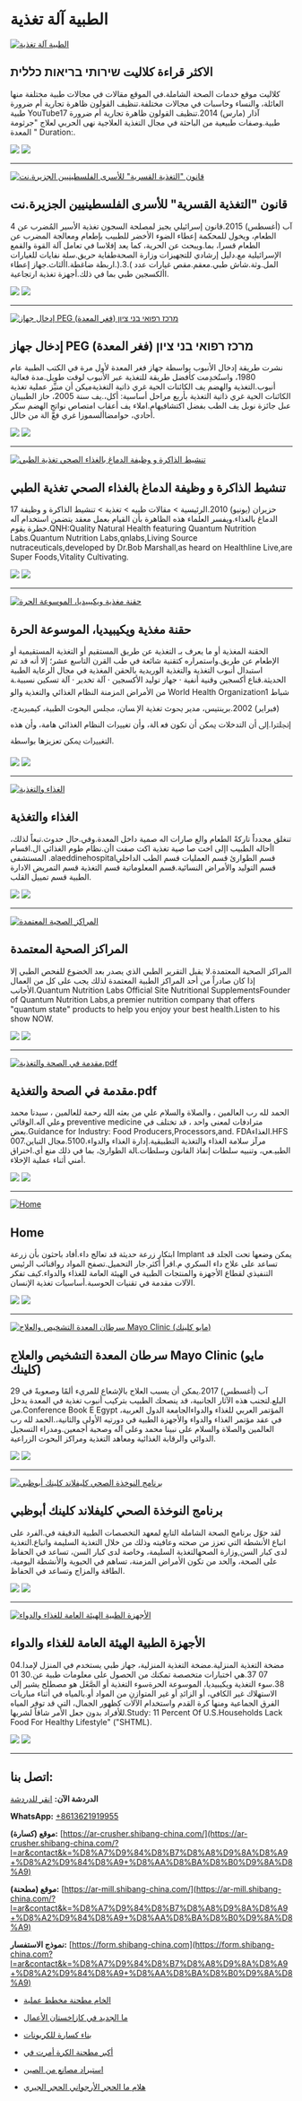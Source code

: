 # الطبية آلة تغذية

<a href="https://swt.shibang-china.com/?l=ar&img&k=%D8%A7%D9%84%D8%B7%D8%A8%D9%8A%D8%A9+%D8%A2%D9%84%D8%A9+%D8%AA%D8%BA%D8%B0%D9%8A%D8%A9" target="_blank">![الطبية آلة تغذية](http://static.shibang-china.com/all-800x300/1210.jpg)</a>

## الاكثر قراءة كلاليت שירותי בריאות כללית
كلاليت موقع خدمات الصحة الشاملة.في الموقع مقالات في مجالات طبية مختلفة منها العائلة، والنساء وحاسبات في مجالات مختلفة.تنظيف القولون ظاهرة تجارية أم ضرورة طبية YouTube17 آذار (مارس) 2014.تنظيف القولون ظاهرة تجارية أم ضرورة طبية.وصفات طبيعية من الباحثة في مجال التغذية العلاجية نهى الحربي لعلاج &quot;جرثومة المعدة &quot; Duration:.


<a href="https://whatsapp.shibangsoft.com/WhatsApp.php" target="_blank" title="WhatsApp">![](http://static.shibang-china.com/icon/whatsapp.png)</a> <a href="https://swt.shibang-china.com/?l=ar&icon&k=%D8%A7%D9%84%D8%B7%D8%A8%D9%8A%D8%A9+%D8%A2%D9%84%D8%A9+%D8%AA%D8%BA%D8%B0%D9%8A%D8%A9" target="_blank">![](http://static.shibang-china.com/icon/chat-ar.png)</a>

---

<a href="https://swt.shibang-china.com/?l=ar&img&k=%D8%A7%D9%84%D8%B7%D8%A8%D9%8A%D8%A9+%D8%A2%D9%84%D8%A9+%D8%AA%D8%BA%D8%B0%D9%8A%D8%A9" target="_blank">![قانون &quot;التغذية القسرية&quot; للأسرى الفلسطينيين الجزيرة.نت](http://static.shibang-china.com/all-800x300/598.jpg)</a>

## قانون &quot;التغذية القسرية&quot; للأسرى الفلسطينيين الجزيرة.نت
4 آب (أغسطس) 2015.قانون إسرائيلي يجيز لمصلحة السجون تغذية الأسير المُضرب عن الطعام، ويخول للمحكمة إعطاء الضوء الأخضر للطبيب بإطعام ومعالجة المضرب عن الطعام قسرا، بما.ويبحث عن الحرية، كما يعد إفلاسا في تعامل آلة القوة والقمع الإسرائيلية مع.دليل إرشادي للتجهيزات وزارة الصحةطفاية حريق.سلة نفايات للغيارات المل.وثة.شاش طبي.معقم.مقص غيارات عدد ).3.(.اربطة ضاغطة.األثاث.جهاز إعطاء األكسجين طبي بما في ذلك.أجهزة تغذية ارتجاعية.


<a href="https://whatsapp.shibangsoft.com/WhatsApp.php" target="_blank" title="WhatsApp">![](http://static.shibang-china.com/icon/whatsapp.png)</a> <a href="https://swt.shibang-china.com/?l=ar&icon&k=%D8%A7%D9%84%D8%B7%D8%A8%D9%8A%D8%A9+%D8%A2%D9%84%D8%A9+%D8%AA%D8%BA%D8%B0%D9%8A%D8%A9" target="_blank">![](http://static.shibang-china.com/icon/chat-ar.png)</a>

---

<a href="https://swt.shibang-china.com/?l=ar&img&k=%D8%A7%D9%84%D8%B7%D8%A8%D9%8A%D8%A9+%D8%A2%D9%84%D8%A9+%D8%AA%D8%BA%D8%B0%D9%8A%D8%A9" target="_blank">![إدخال جهاز PEG (فغر المعدة) מרכז רפואי בני ציון](http://static.shibang-china.com/all-800x300/1509.jpg)</a>

## إدخال جهاز PEG (فغر المعدة) מרכז רפואי בני ציון
نشرت طريقة إدخال الأنبوب بواسطة جهاز فغر المعدة لأول مرة في الكتب الطبية عام 1980، واستُخدِمت كأفضل طريقة للتغذية عبر الأنبوب لوقت طويل.مدة فعالية أنبوب.التغذية والهضم يف الكائنات الحية غري ذاتية التغذيةميكن أن منيِّز عملية تغذية الكائنات الحية غري ذاتية التغذية بأربع مراحل أساسية: أكل،.يف سنة 2005، حاز الطبيبان عىل جائزة نوبل يف الطب بفضل اكتشافيهام.املاء يف أعقاب امتصاص نواتج الهضم سكر أحادي، حوامضاألسموزا غري فعَّ الة من خالل.


<a href="https://whatsapp.shibangsoft.com/WhatsApp.php" target="_blank" title="WhatsApp">![](http://static.shibang-china.com/icon/whatsapp.png)</a> <a href="https://swt.shibang-china.com/?l=ar&icon&k=%D8%A7%D9%84%D8%B7%D8%A8%D9%8A%D8%A9+%D8%A2%D9%84%D8%A9+%D8%AA%D8%BA%D8%B0%D9%8A%D8%A9" target="_blank">![](http://static.shibang-china.com/icon/chat-ar.png)</a>

---

<a href="https://swt.shibang-china.com/?l=ar&img&k=%D8%A7%D9%84%D8%B7%D8%A8%D9%8A%D8%A9+%D8%A2%D9%84%D8%A9+%D8%AA%D8%BA%D8%B0%D9%8A%D8%A9" target="_blank">![تنشيط الذاكرة و وظيفة الدماغ بالغذاء الصحي تغذية الطبي](http://static.shibang-china.com/all-800x300/6.jpg)</a>

## تنشيط الذاكرة و وظيفة الدماغ بالغذاء الصحي تغذية الطبي
17 حزيران (يونيو) 2010.الرئيسية &gt; مقالات طبيه &gt; تغذية &gt; تنشيط الذاكرة و وظيفة الدماغ بالغذاء.ويفسر العلماء هذه الظاهرة بأن القيام بعمل معقد يتضمن استخدام آله خطرة يقوم.QNH:Quality Natural Health featuring Quantum Nutrition Labs.Quantum Nutrition Labs,qnlabs,Living Source nutraceuticals,developed by Dr.Bob Marshall,as heard on Healthline Live,are Super Foods,Vitality Cultivating.


<a href="https://whatsapp.shibangsoft.com/WhatsApp.php" target="_blank" title="WhatsApp">![](http://static.shibang-china.com/icon/whatsapp.png)</a> <a href="https://swt.shibang-china.com/?l=ar&icon&k=%D8%A7%D9%84%D8%B7%D8%A8%D9%8A%D8%A9+%D8%A2%D9%84%D8%A9+%D8%AA%D8%BA%D8%B0%D9%8A%D8%A9" target="_blank">![](http://static.shibang-china.com/icon/chat-ar.png)</a>

---

<a href="https://swt.shibang-china.com/?l=ar&img&k=%D8%A7%D9%84%D8%B7%D8%A8%D9%8A%D8%A9+%D8%A2%D9%84%D8%A9+%D8%AA%D8%BA%D8%B0%D9%8A%D8%A9" target="_blank">![حقنة مغذية ويكيبيديا، الموسوعة الحرة](http://static.shibang-china.com/all-800x300/102.jpg)</a>

## حقنة مغذية ويكيبيديا، الموسوعة الحرة
الحقنة المغذية أو ما يعرف بـ التغذية عن طريق المستقيم أو التغذية المستقيمية أو الإطعام عن طريق.واستمراره كتقنية شائعة في طب القرن التاسع عشر؛ إلا أنه قد تم استبدال أنبوب التغذية والتغذية الوريدية بالحقن المغذية في مجال الرعاية الطبية الحديثة.قناع أكسجين وقنية أنفية &middot; جهاز توليد الأكسجين &middot; آلة تخدير &middot; آلة تسكين نسبية.ﺔ ﻣﻦ ﺍﻷﻣﺮﺍﺽ ﺍﳌﺰﻣﻨﺔ ﺍﻟﻨﻈﺎﻡ ﺍﻟﻐﺬﺍﺋﻲ ﻭﺍﻟﺘﻐﺬﻳﺔ ﻭﺍﻟﻮ World Health Organization1 شباط (فبراير) 2002.ﺑﺮﻳﻨﺘﻴﺲ، ﻣﺪﻳﺮ ﲝﻮﺙ ﺗﻐﺬﻳﺔ ﺍﻹ ﺴﺎﻥ، ﳎﻠﺲ ﺍﻟﺒﺤﻮﺙ ﺍﻟﻄﺒﻴﺔ، ﻛﻴﻤﱪﻳﺪﺝ، ﺇﳒﻠﱰﺍ.ﺇﱃ ﺃﻥ ﺍﻟﺘﺪﺧﻼﺕ ﳝﻜﻦ ﺃﻥ ﺗﻜﻮﻥ ﻓﻌ ﺎﻟﺔ، ﻭﺃﻥ ﺗﻐﻴﲑﺍﺕ ﺍﻟﻨﻈﺎﻡ ﺍﻟﻐﺬﺍﺋﻲ ﻫﺎﻣﺔ، ﻭﺃﻥ ﻫﺬﻩ ﺍﻟﺘﻐﻴﲑﺍﺕ ﳝﻜﻦ ﺗﻌﺰﻳﺰﻫﺎ ﺑﻮﺍﺳﻄﺔ.


<a href="https://whatsapp.shibangsoft.com/WhatsApp.php" target="_blank" title="WhatsApp">![](http://static.shibang-china.com/icon/whatsapp.png)</a> <a href="https://swt.shibang-china.com/?l=ar&icon&k=%D8%A7%D9%84%D8%B7%D8%A8%D9%8A%D8%A9+%D8%A2%D9%84%D8%A9+%D8%AA%D8%BA%D8%B0%D9%8A%D8%A9" target="_blank">![](http://static.shibang-china.com/icon/chat-ar.png)</a>

---

<a href="https://swt.shibang-china.com/?l=ar&img&k=%D8%A7%D9%84%D8%B7%D8%A8%D9%8A%D8%A9+%D8%A2%D9%84%D8%A9+%D8%AA%D8%BA%D8%B0%D9%8A%D8%A9" target="_blank">![الغذاء والتغذية](http://static.shibang-china.com/all-800x300/904.jpg)</a>

## الغذاء والتغذية
تنغلق مجدداً تاركةً الطعام والع صارات اله صمية داخل المعدة.وفي.حال حدوث.تبعاً لذلك، اأحاله الطبيب اإلى اخت صا صية تغذية اكت صفت اأن.نظام طوم الغذائي ال.اقسام المستشفى .alaeddinehospitalقسم الطوارئ قسم العمليات قسم الطب الداخلي قسم التوليد والأمراض النسائية.قسم المعلوماتية قسم التغذية قسم التمريض الادارة الطبية قسم تمييل القلب.


<a href="https://whatsapp.shibangsoft.com/WhatsApp.php" target="_blank" title="WhatsApp">![](http://static.shibang-china.com/icon/whatsapp.png)</a> <a href="https://swt.shibang-china.com/?l=ar&icon&k=%D8%A7%D9%84%D8%B7%D8%A8%D9%8A%D8%A9+%D8%A2%D9%84%D8%A9+%D8%AA%D8%BA%D8%B0%D9%8A%D8%A9" target="_blank">![](http://static.shibang-china.com/icon/chat-ar.png)</a>

---

<a href="https://swt.shibang-china.com/?l=ar&img&k=%D8%A7%D9%84%D8%B7%D8%A8%D9%8A%D8%A9+%D8%A2%D9%84%D8%A9+%D8%AA%D8%BA%D8%B0%D9%8A%D8%A9" target="_blank">![المراكز الصحية المعتمدة](http://static.shibang-china.com/all-800x300/397.jpg)</a>

## المراكز الصحية المعتمدة
المراكز الصحية المعتمدة.لا يقبل التقرير الطبي الذي يصدر بعد الخضوع للفحص الطبي إلا إذا كان صادراً من أحد المراكز الطبية المعتمدة لذلك يجب على كل من العمال الأجانب.Quantum Nutrition Labs Official Site Nutritional SupplementsFounder of Quantum Nutrition Labs,a premier nutrition company that offers "quantum state" products to help you enjoy your best health.Listen to his show NOW.


<a href="https://whatsapp.shibangsoft.com/WhatsApp.php" target="_blank" title="WhatsApp">![](http://static.shibang-china.com/icon/whatsapp.png)</a> <a href="https://swt.shibang-china.com/?l=ar&icon&k=%D8%A7%D9%84%D8%B7%D8%A8%D9%8A%D8%A9+%D8%A2%D9%84%D8%A9+%D8%AA%D8%BA%D8%B0%D9%8A%D8%A9" target="_blank">![](http://static.shibang-china.com/icon/chat-ar.png)</a>

---

<a href="https://swt.shibang-china.com/?l=ar&img&k=%D8%A7%D9%84%D8%B7%D8%A8%D9%8A%D8%A9+%D8%A2%D9%84%D8%A9+%D8%AA%D8%BA%D8%B0%D9%8A%D8%A9" target="_blank">![مقدمة في الصحة والتغذية.pdf](http://static.shibang-china.com/all-800x300/1144.jpg)</a>

## مقدمة في الصحة والتغذية.pdf
الحمد لله رب العالمين ، والصلاة والسلام علي من بعثه الله رحمة للعالمين ، سیدنا محمد وعلي آله.الوقائي preventive medicine مترادفات لمعنى واحد ، قد تختلف في بعض.Guidance for Industry: Food Producers,Processors,and. FDAاﻟﻐﺬاء.HFS 007.ﻣﺮآﺰ ﺳﻼﻣﺔ اﻟﻐﺬاء واﻟﺘﻐﺬﻳﺔ اﻟﺘﻄﺒﻴﻘﻴﺔ.إدارة اﻟﻐﺬاء واﻟﺪواء.5100.ﻣﺠﺎل اﻟﺘﺒﺎﻳﻦ اﻟﻄﺒﻴ.ﻌﻲ، وﺗﻨﺒﻴﻪ ﺳﻠﻄﺎت إﻧﻔﺎذ اﻟﻘﺎﻧﻮن وﺳﻠﻄﺎت.ﺎﻟﺔ اﻟﻄﻮارئ، ﺑﻤﺎ ﻓﻲ ذﻟﻚ ﻣﻨﻊ أي.اﺧﺘﺮاق أﻣﻨﻲ أﺛﻨﺎء ﻋﻤﻠﻴﺔ اﻹﺧﻼء.


<a href="https://whatsapp.shibangsoft.com/WhatsApp.php" target="_blank" title="WhatsApp">![](http://static.shibang-china.com/icon/whatsapp.png)</a> <a href="https://swt.shibang-china.com/?l=ar&icon&k=%D8%A7%D9%84%D8%B7%D8%A8%D9%8A%D8%A9+%D8%A2%D9%84%D8%A9+%D8%AA%D8%BA%D8%B0%D9%8A%D8%A9" target="_blank">![](http://static.shibang-china.com/icon/chat-ar.png)</a>

---

<a href="https://swt.shibang-china.com/?l=ar&img&k=%D8%A7%D9%84%D8%B7%D8%A8%D9%8A%D8%A9+%D8%A2%D9%84%D8%A9+%D8%AA%D8%BA%D8%B0%D9%8A%D8%A9" target="_blank">![Home](http://static.shibang-china.com/all-800x300/218.jpg)</a>

## Home
ابتكار زرعة حديثة قد تعالج داء.أفاد باحثون بأن زرعة Implant يمكن وضعها تحت الجلد قد تساعد على علاج داء السكري م.اقرأ أكثر.جار التحميل.تصفح المواد رواقنائب الرئيس التنفيذي لقطاع الأجهزة والمنتجات الطبية في الهيئة العامة للغذاء والدواء.كيف تفكر الآلات مقدمة في تقنيات الحوسبة.أساسيات تغذية الإنسان.


<a href="https://whatsapp.shibangsoft.com/WhatsApp.php" target="_blank" title="WhatsApp">![](http://static.shibang-china.com/icon/whatsapp.png)</a> <a href="https://swt.shibang-china.com/?l=ar&icon&k=%D8%A7%D9%84%D8%B7%D8%A8%D9%8A%D8%A9+%D8%A2%D9%84%D8%A9+%D8%AA%D8%BA%D8%B0%D9%8A%D8%A9" target="_blank">![](http://static.shibang-china.com/icon/chat-ar.png)</a>

---

<a href="https://swt.shibang-china.com/?l=ar&img&k=%D8%A7%D9%84%D8%B7%D8%A8%D9%8A%D8%A9+%D8%A2%D9%84%D8%A9+%D8%AA%D8%BA%D8%B0%D9%8A%D8%A9" target="_blank">![سرطان المعدة التشخيص والعلاج Mayo Clinic (مايو كلينك)](http://static.shibang-china.com/all-800x300/318.jpg)</a>

## سرطان المعدة التشخيص والعلاج Mayo Clinic (مايو كلينك)
29 آب (أغسطس) 2017.يمكن أن يسبب العلاج بالإشعاع للمريء ألمًا وصعوبةً في البلع.لتجنب هذه الآثار الجانبية، قد ينصحك الطبيب بتركيب أنبوب تغذية في المعدة يدخل من.Conference Book E Egypt المؤتمر العربي للغذاء والدواءالجامعة الدول العربية، في عقد مؤتمر الغذاء والدواء والأجهزة الطبية في دورتيه الأولى والثانية،.الحمد لله رب العالمين والصلاة والسلام على نبينا محمد وعلى آله وصحبة أجمعين.ومدراء التسجيل الدوائي والرقابة الغذائية ومعاهد التغذية ومراكز البحوث الزراعية.


<a href="https://whatsapp.shibangsoft.com/WhatsApp.php" target="_blank" title="WhatsApp">![](http://static.shibang-china.com/icon/whatsapp.png)</a> <a href="https://swt.shibang-china.com/?l=ar&icon&k=%D8%A7%D9%84%D8%B7%D8%A8%D9%8A%D8%A9+%D8%A2%D9%84%D8%A9+%D8%AA%D8%BA%D8%B0%D9%8A%D8%A9" target="_blank">![](http://static.shibang-china.com/icon/chat-ar.png)</a>

---

<a href="https://swt.shibang-china.com/?l=ar&img&k=%D8%A7%D9%84%D8%B7%D8%A8%D9%8A%D8%A9+%D8%A2%D9%84%D8%A9+%D8%AA%D8%BA%D8%B0%D9%8A%D8%A9" target="_blank">![برنامج النوخذة الصحي كليفلاند كلينك أبوظبي](http://static.shibang-china.com/all-800x300/682.jpg)</a>

## برنامج النوخذة الصحي كليفلاند كلينك أبوظبي
لقد حوّل برنامج الصحة الشاملة التابع لمعهد التخصصات الطبية الدقيقة في.الفرد على اتباع الأنشطة التي تعزز من صحته وعافيته وذلك من خلال التغذية السليمة واتباع.التغذية لدى كبار السن,وزارة الصحهالتغذية السليمة، وخاصة لدى كبار السن، تساعد في الحفاظ على الصحة، والحد من تكون الأمراض المزمنة، تساهم في الحيوية والأنشطة اليومية، الطاقة والمزاج وتساعد في الحفاظ.


<a href="https://whatsapp.shibangsoft.com/WhatsApp.php" target="_blank" title="WhatsApp">![](http://static.shibang-china.com/icon/whatsapp.png)</a> <a href="https://swt.shibang-china.com/?l=ar&icon&k=%D8%A7%D9%84%D8%B7%D8%A8%D9%8A%D8%A9+%D8%A2%D9%84%D8%A9+%D8%AA%D8%BA%D8%B0%D9%8A%D8%A9" target="_blank">![](http://static.shibang-china.com/icon/chat-ar.png)</a>

---

<a href="https://swt.shibang-china.com/?l=ar&img&k=%D8%A7%D9%84%D8%B7%D8%A8%D9%8A%D8%A9+%D8%A2%D9%84%D8%A9+%D8%AA%D8%BA%D8%B0%D9%8A%D8%A9" target="_blank">![الأجهزة الطبية الهيئة العامة للغذاء والدواء](http://static.shibang-china.com/all-800x300/852.jpg)</a>

## الأجهزة الطبية الهيئة العامة للغذاء والدواء
مضخة التغذية المنزلية.مضخة التغذية المنزلية، جهاز طبي يستخدم في المنزل لإمدا.04 07 37.هي اختبارات متخصصة تمكنك من الحصول على معلومات طبية عن.30 01 38.سوء التغذية ويكيبيديا، الموسوعة الحرةسوء التغذية أو الصَّغَل هو مصطلح يشير إلى الاستهلاك غير الكافي، أو الزائدِ أو غير المتوازنِ من المواد أو.بالمياه في أثناء مباريات الفرق الجماعية ومنها كرة القدم واستخدام الآلات كظهور الجمال، التي قد توفر المياه للأفراد بدون جعل الأمر شاقاً لشربها.Study: 11 Percent Of U.S.Households Lack Food For Healthy Lifestyle&quot; (&quot;SHTML).


<a href="https://whatsapp.shibangsoft.com/WhatsApp.php" target="_blank" title="WhatsApp">![](http://static.shibang-china.com/icon/whatsapp.png)</a> <a href="https://swt.shibang-china.com/?l=ar&icon&k=%D8%A7%D9%84%D8%B7%D8%A8%D9%8A%D8%A9+%D8%A2%D9%84%D8%A9+%D8%AA%D8%BA%D8%B0%D9%8A%D8%A9" target="_blank">![](http://static.shibang-china.com/icon/chat-ar.png)</a>

---
## اتصل بنا:

**الدردشة الآن:** [انقر للدردشة](https://swt.shibang-china.com?l=ar&contact&k=%D8%A7%D9%84%D8%B7%D8%A8%D9%8A%D8%A9+%D8%A2%D9%84%D8%A9+%D8%AA%D8%BA%D8%B0%D9%8A%D8%A9)

**WhatsApp:**  [+8613621919955](https://whatsapp.shibangsoft.com/WhatsApp.php)

**موقع (كسارة):** [https://ar-crusher.shibang-china.com/](https://ar-crusher.shibang-china.com/?l=ar&contact&k=%D8%A7%D9%84%D8%B7%D8%A8%D9%8A%D8%A9+%D8%A2%D9%84%D8%A9+%D8%AA%D8%BA%D8%B0%D9%8A%D8%A9)

**موقع (مطحنة):** [https://ar-mill.shibang-china.com/](https://ar-mill.shibang-china.com/?l=ar&contact&k=%D8%A7%D9%84%D8%B7%D8%A8%D9%8A%D8%A9+%D8%A2%D9%84%D8%A9+%D8%AA%D8%BA%D8%B0%D9%8A%D8%A9)

**نموذج الاستفسار:** [https://form.shibang-china.com](https://form.shibang-china.com?l=ar&contact&k=%D8%A7%D9%84%D8%B7%D8%A8%D9%8A%D8%A9+%D8%A2%D9%84%D8%A9+%D8%AA%D8%BA%D8%B0%D9%8A%D8%A9)

* [الخام مطحنة مخطط عملية](../35/%D8%A7%D9%84%D8%AE%D8%A7%D9%85%20%D9%85%D8%B7%D8%AD%D9%86%D8%A9%20%D9%85%D8%AE%D8%B7%D8%B7%20%D8%B9%D9%85%D9%84%D9%8A%D8%A9.md)

* [ما الجديد في كازاخستان الأعمال](../32/%D9%85%D8%A7%20%D8%A7%D9%84%D8%AC%D8%AF%D9%8A%D8%AF%20%D9%81%D9%8A%20%D9%83%D8%A7%D8%B2%D8%A7%D8%AE%D8%B3%D8%AA%D8%A7%D9%86%20%D8%A7%D9%84%D8%A3%D8%B9%D9%85%D8%A7%D9%84.md)

* [بناء كسارة للكربونات](../35/%D8%A8%D9%86%D8%A7%D8%A1%20%D9%83%D8%B3%D8%A7%D8%B1%D8%A9%20%D9%84%D9%84%D9%83%D8%B1%D8%A8%D9%88%D9%86%D8%A7%D8%AA.md)

* [أكبر مطحنة الكرة أمرت في](../35/%D8%A3%D9%83%D8%A8%D8%B1%20%D9%85%D8%B7%D8%AD%D9%86%D8%A9%20%D8%A7%D9%84%D9%83%D8%B1%D8%A9%20%D8%A3%D9%85%D8%B1%D8%AA%20%D9%81%D9%8A.md)

* [استيراد مصانع من الصين](../32/%D8%A7%D8%B3%D8%AA%D9%8A%D8%B1%D8%A7%D8%AF%20%D9%85%D8%B5%D8%A7%D9%86%D8%B9%20%D9%85%D9%86%20%D8%A7%D9%84%D8%B5%D9%8A%D9%86.md)

* [هلام ما الحجر الأرجواني الحجر الجيري](../33/%D9%87%D9%84%D8%A7%D9%85%20%D9%85%D8%A7%20%D8%A7%D9%84%D8%AD%D8%AC%D8%B1%20%D8%A7%D9%84%D8%A3%D8%B1%D8%AC%D9%88%D8%A7%D9%86%D9%8A%20%D8%A7%D9%84%D8%AD%D8%AC%D8%B1%20%D8%A7%D9%84%D8%AC%D9%8A%D8%B1%D9%8A.md)